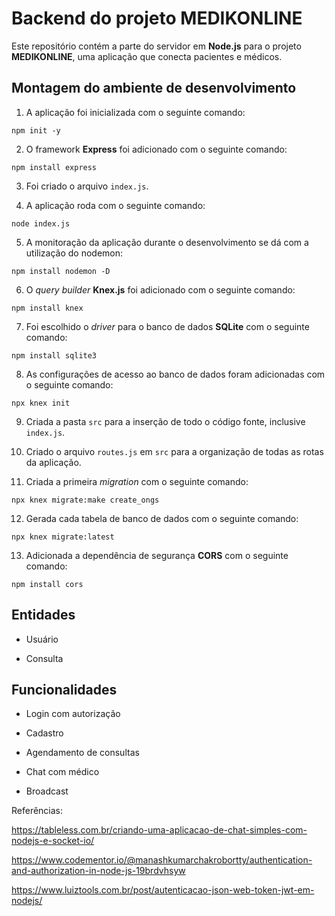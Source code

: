# Backend do projeto MEDIKONLINE

Este repositório contém a parte do servidor em **Node.js** para o projeto **MEDIKONLINE**, uma aplicação que conecta pacientes e médicos.

## Montagem do ambiente de desenvolvimento

1. A aplicação foi inicializada com o seguinte comando:

```npm init -y```

2. O framework **Express** foi adicionado com o seguinte comando:

```npm install express```

3. Foi criado o arquivo ```index.js```.

4. A aplicação roda com o seguinte comando:

```node index.js```

5. A monitoração da aplicação durante o desenvolvimento se dá com a utilização do nodemon:

```npm install nodemon -D```

6. O *query builder* **Knex.js** foi adicionado com o seguinte comando:

```npm install knex```

7. Foi escolhido o *driver* para o banco de dados **SQLite** com o seguinte comando:

```npm install sqlite3```

8. As configurações de acesso ao banco de dados foram adicionadas com o seguinte comando:

```npx knex init```

9. Criada a pasta ```src``` para a inserção de todo o código fonte, inclusive ```index.js```.

10. Criado o arquivo ```routes.js``` em ```src``` para a organização de todas as rotas da aplicação.

11. Criada a primeira *migration* com o seguinte comando:

```npx knex migrate:make create_ongs```

12. Gerada cada tabela de banco de dados com o seguinte comando:

```npx knex migrate:latest```

13. Adicionada a dependência de segurança **CORS** com o seguinte comando:

```npm install cors```

## Entidades

* Usuário

* Consulta

## Funcionalidades

* Login com autorização

* Cadastro

* Agendamento de consultas

* Chat com médico

* Broadcast



Referências:

https://tableless.com.br/criando-uma-aplicacao-de-chat-simples-com-nodejs-e-socket-io/

https://www.codementor.io/@manashkumarchakrobortty/authentication-and-authorization-in-node-js-19brdvhsyw

https://www.luiztools.com.br/post/autenticacao-json-web-token-jwt-em-nodejs/